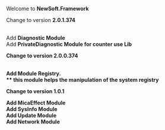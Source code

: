 Welcome to <b>NewSoft.Framework</b>

Change to version <b>2.0.1.374</b><br><br>

Add <b>Diagnostic Module</b><br>
Add <b>PrivateDiagnostic Module<b> for counter use Lib<br>

Change to version <b>2.0.0.374</b><br><br>

Add <b>Module Registry.</b><br>
** this module helps the manipulation of the system registry

Change to version <b>1.0.1</b><br>

Add <b>MicaEffect Module</b><br>
Add <b>SysInfo Module</b><br>
Add <b>Update Module</b><br>
Add <b>Network Module</b><br>
